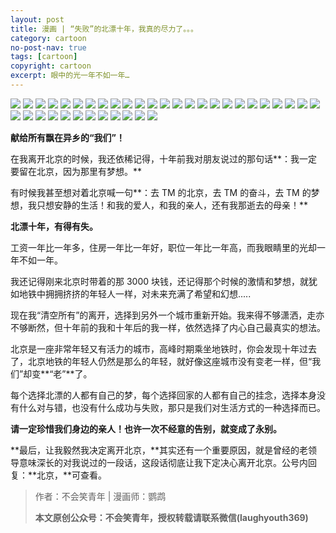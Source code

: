 ```yaml
---
layout: post
title: 漫画 | “失败”的北漂十年，我真的尽力了。。。
category: cartoon
no-post-nav: true
tags: [cartoon]
copyright: cartoon
excerpt: 眼中的光一年不如一年…
---
```


![](http://favorites.ren/assets/images/2019/cartoon/failbeipiao01.jpg)
![](http://favorites.ren/assets/images/2019/cartoon/failbeipiao02.jpg)
![](http://favorites.ren/assets/images/2019/cartoon/failbeipiao03.jpg)
![](http://favorites.ren/assets/images/2019/cartoon/failbeipiao04.jpg)
![](http://favorites.ren/assets/images/2019/cartoon/failbeipiao05.jpg)
![](http://favorites.ren/assets/images/2019/cartoon/failbeipiao06.jpg)
![](http://favorites.ren/assets/images/2019/cartoon/failbeipiao07.jpg)
![](http://favorites.ren/assets/images/2019/cartoon/failbeipiao08.jpg)
![](http://favorites.ren/assets/images/2019/cartoon/failbeipiao09.jpg)
![](http://favorites.ren/assets/images/2019/cartoon/failbeipiao10.jpg)
![](http://favorites.ren/assets/images/2019/cartoon/failbeipiao11.jpg)
![](http://favorites.ren/assets/images/2019/cartoon/failbeipiao12.jpg)
![](http://favorites.ren/assets/images/2019/cartoon/failbeipiao13.jpg)
![](http://favorites.ren/assets/images/2019/cartoon/failbeipiao14.jpg)
![](http://favorites.ren/assets/images/2019/cartoon/failbeipiao15.jpg)
![](http://favorites.ren/assets/images/2019/cartoon/failbeipiao16.jpg)
![](http://favorites.ren/assets/images/2019/cartoon/failbeipiao17.jpg)
![](http://favorites.ren/assets/images/2019/cartoon/failbeipiao18.jpg)
![](http://favorites.ren/assets/images/2019/cartoon/failbeipiao19.jpg)
![](http://favorites.ren/assets/images/2019/cartoon/failbeipiao20.jpg)
![](http://favorites.ren/assets/images/2019/cartoon/failbeipiao21.jpg)
![](http://favorites.ren/assets/images/2019/cartoon/failbeipiao22.jpg)
![](http://favorites.ren/assets/images/2019/cartoon/failbeipiao23.jpg)
![](http://favorites.ren/assets/images/2019/cartoon/failbeipiao24.jpg)
![](http://favorites.ren/assets/images/2019/cartoon/failbeipiao25.jpg)
![](http://favorites.ren/assets/images/2019/cartoon/failbeipiao26.jpg)
![](http://favorites.ren/assets/images/2019/cartoon/failbeipiao27.jpg)
![](http://favorites.ren/assets/images/2019/cartoon/failbeipiao28.jpg)
![](http://favorites.ren/assets/images/2019/cartoon/failbeipiao29.jpg)
![](http://favorites.ren/assets/images/2019/cartoon/failbeipiao30.jpg)
![](http://favorites.ren/assets/images/2019/cartoon/failbeipiao31.jpg)
![](http://favorites.ren/assets/images/2019/cartoon/failbeipiao32.jpg)
![](http://favorites.ren/assets/images/2019/cartoon/failbeipiao33.jpg)
![](http://favorites.ren/assets/images/2019/cartoon/failbeipiao34.jpg)
![](http://favorites.ren/assets/images/2019/cartoon/failbeipiao35.jpg)
![](http://favorites.ren/assets/images/2019/cartoon/failbeipiao36.jpg)
![](http://favorites.ren/assets/images/2019/cartoon/failbeipiao37.jpg)



**献给所有飘在异乡的“我们”！**

在我离开北京的时候，我还依稀记得，十年前我对朋友说过的那句话**：我一定要留在北京，因为那里有梦想。**

有时候我甚至想对着北京喊一句**：去 TM 的北京，去 TM 的奋斗，去 TM 的梦想，我只想安静的生活！和我的爱人，和我的亲人，还有我那逝去的母亲！**

**北漂十年，有得有失。**

工资一年比一年多，住房一年比一年好，职位一年比一年高，而我眼睛里的光却一年不如一年。

我还记得刚来北京时带着的那 3000 块钱，还记得那个时候的激情和梦想，就犹如地铁中拥拥挤挤的年轻人一样，对未来充满了希望和幻想.....

现在我“清空所有”的离开，选择到另外一个城市重新开始。我来得不够潇洒，走亦不够断然，但十年前的我和十年后的我一样，依然选择了内心自己最真实的想法。

北京是一座非常年轻又有活力的城市，高峰时期乘坐地铁时，你会发现十年过去了，北京地铁的年轻人仍然是那么的年轻，就好像这座城市没有变老一样，但“我们”却变**“老”**了。

每个选择北漂的人都有自己的梦，每个选择回家的人都有自己的挂念，选择本身没有什么对与错，也没有什么成功与失败，那只是我们对生活方式的一种选择而已。 

**请一定珍惜我们身边的亲人！也许一次不经意的告别，就变成了永别。**

**最后，让我毅然我决定离开北京，**其实还有一个重要原因，就是曾经的老领导意味深长的对我说过的一段话，这段话彻底让我下定决心离开北京。公号内回复：**北京，**可查看。

>作者：不会笑青年 | 漫画师：鹦鹉
>
>**本文原创公众号：不会笑青年，授权转载请联系微信(laughyouth369)**